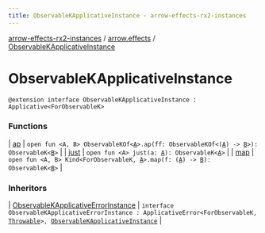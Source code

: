 ```yaml
---
title: ObservableKApplicativeInstance - arrow-effects-rx2-instances
---
```


[arrow-effects-rx2-instances](../../index.html) / [arrow.effects](../index.html) / [ObservableKApplicativeInstance](./index.html)

# ObservableKApplicativeInstance

`@extension interface ObservableKApplicativeInstance : Applicative<ForObservableK>`

### Functions

| [ap](ap.html) | `open fun <A, B> ObservableKOf<`[`A`](ap.html#A)`>.ap(ff: ObservableKOf<(`[`A`](ap.html#A)`) -> `[`B`](ap.html#B)`>): ObservableK<`[`B`](ap.html#B)`>` |
| [just](just.html) | `open fun <A> just(a: `[`A`](just.html#A)`): ObservableK<`[`A`](just.html#A)`>` |
| [map](map.html) | `open fun <A, B> Kind<ForObservableK, `[`A`](map.html#A)`>.map(f: (`[`A`](map.html#A)`) -> `[`B`](map.html#B)`): ObservableK<`[`B`](map.html#B)`>` |

### Inheritors

| [ObservableKApplicativeErrorInstance](../-observable-k-applicative-error-instance/index.html) | `interface ObservableKApplicativeErrorInstance : ApplicativeError<ForObservableK, `[`Throwable`](https://kotlinlang.org/api/latest/jvm/stdlib/kotlin/-throwable/index.html)`>, `[`ObservableKApplicativeInstance`](./index.html) |

